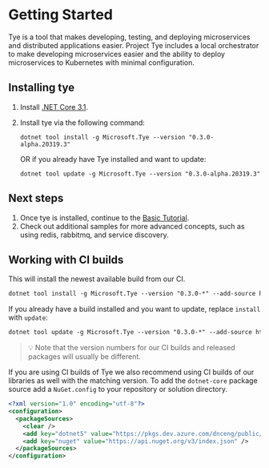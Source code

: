 # Getting Started

Tye is a tool that makes developing, testing, and deploying microservices and distributed applications easier. Project Tye includes a local orchestrator to make developing microservices easier and the ability to deploy microservices to Kubernetes with minimal configuration.

## Installing tye

1. Install [.NET Core 3.1](<http://dot.net>).
2. Install tye via the following command:

    ```text
    dotnet tool install -g Microsoft.Tye --version "0.3.0-alpha.20319.3"
    ```

    OR if you already have Tye installed and want to update:

    ```text
    dotnet tool update -g Microsoft.Tye --version "0.3.0-alpha.20319.3"
    ```

## Next steps

1. Once tye is installed, continue to the [Basic Tutorial](/docs/tutorials/hello-tye/00_run_locally.md).
2. Check out additional samples for more advanced concepts, such as using redis, rabbitmq, and service discovery.


## Working with CI builds

This will install the newest available build from our CI.

```txt
dotnet tool install -g Microsoft.Tye --version "0.3.0-*" --add-source https://pkgs.dev.azure.com/dnceng/public/_packaging/dotnet5/nuget/v3/index.json
```

If you already have a build installed and you want to update, replace `install` with `update`:

```txt
dotnet tool update -g Microsoft.Tye --version "0.3.0-*" --add-source https://pkgs.dev.azure.com/dnceng/public/_packaging/dotnet5/nuget/v3/index.json
```

> :bulb: Note that the version numbers for our CI builds and released packages will usually be different. 

If you are using CI builds of Tye we also recommend using CI builds of our libraries as well with the matching version. To add the `dotnet-core` package source add a `NuGet.config` to your repository or solution directory.

```xml
<?xml version="1.0" encoding="utf-8"?>
<configuration>
  <packageSources>
    <clear />
    <add key="dotnet5" value="https://pkgs.dev.azure.com/dnceng/public/_packaging/dotnet5/nuget/v3/index.json" />
    <add key="nuget" value="https://api.nuget.org/v3/index.json" />
  </packageSources>
</configuration>
```

